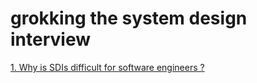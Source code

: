 # grokking the system design interview
[1. Why is SDIs difficult for software engineers ?](difficulties_of_sdi.md)
